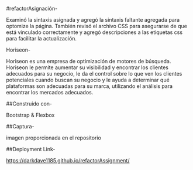#refactorAsignación-

Examinó la sintaxis asignada y agregó la sintaxis faltante agregada para optomize la página. También revisó el archivo CSS para asegurarse de que está vinculado correctamente y agregó descripciones a las etiquetas css para facilitar la actualización.

Horiseon-

Horiseon es una empresa de optimización de motores de búsqueda. Horiseon le permite aumentar su visibilidad y encontrar los clientes adecuados para su negocio, le da el control sobre lo que ven los clientes potenciales cuando buscan su negocio y le ayuda a determinar qué plataformas son adecuadas para su marca, utilizando el análisis para encontrar los mercados adecuados.

##Construido con-

Bootstrap & Flexbox

##Captura-

imagen proporcionada en el repositorio

##Deployment Link- 

https://darkdave1185.github.io/refactorAssignment/